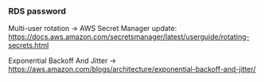 ### RDS password
Multi-user rotation -> AWS Secret Manager update: https://docs.aws.amazon.com/secretsmanager/latest/userguide/rotating-secrets.html

Exponential Backoff And Jitter -> https://aws.amazon.com/blogs/architecture/exponential-backoff-and-jitter/
